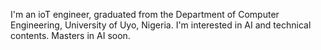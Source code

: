 I'm an ioT engineer, graduated from the Department of Computer Engineering, University of Uyo, Nigeria. I'm interested in AI and technical contents. Masters in AI soon.